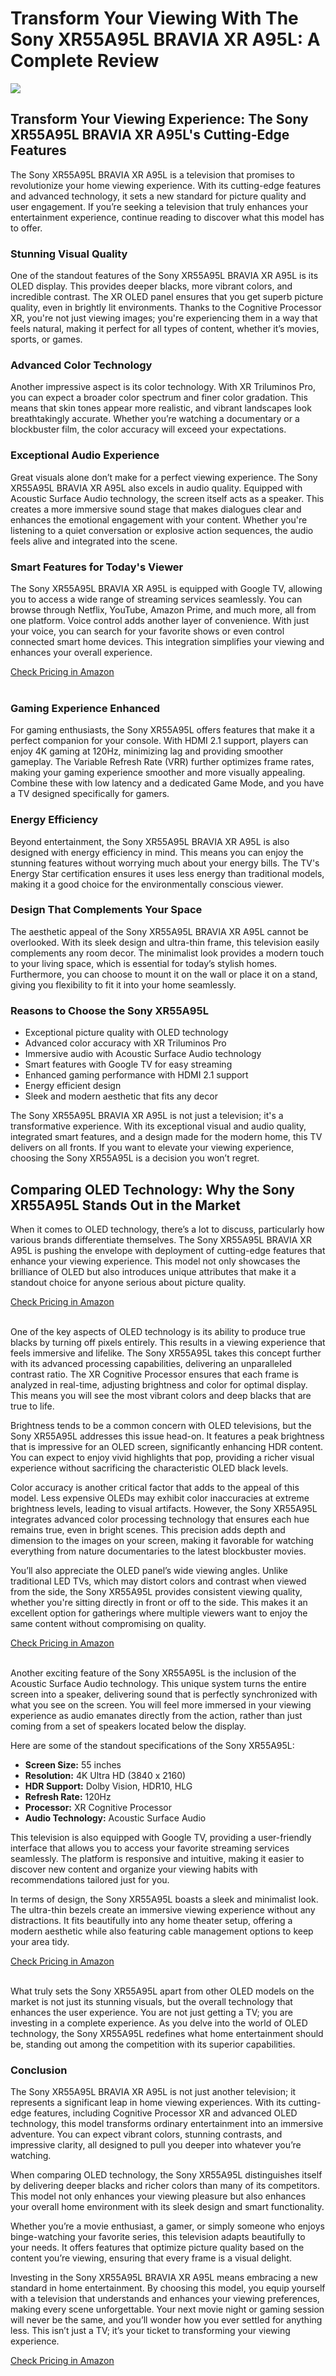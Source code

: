 <h1>Transform Your Viewing With The Sony XR55A95L BRAVIA XR A95L: A Complete Review</h1>
<p><img src="https://articleaigenerator.com/generated_image/Transform-Your-Viewing-with-the-Sony-XR55A95L-BRAVIA-XR-A95L-A-Complete-Review-1741682624.png"></p>
<h2>Transform Your Viewing Experience: The Sony XR55A95L BRAVIA XR A95L's Cutting-Edge Features</h2><p>The Sony XR55A95L BRAVIA XR A95L is a television that promises to revolutionize your home viewing experience. With its cutting-edge features and advanced technology, it sets a new standard for picture quality and user engagement. If you’re seeking a television that truly enhances your entertainment experience, continue reading to discover what this model has to offer.</p>
<h3>Stunning Visual Quality</h3>
<p>One of the standout features of the Sony XR55A95L BRAVIA XR A95L is its OLED display. This provides deeper blacks, more vibrant colors, and incredible contrast. The XR OLED panel ensures that you get superb picture quality, even in brightly lit environments. Thanks to the Cognitive Processor XR, you're not just viewing images; you're experiencing them in a way that feels natural, making it perfect for all types of content, whether it’s movies, sports, or games.</p>
<h3>Advanced Color Technology</h3>
<p>Another impressive aspect is its color technology. With XR Triluminos Pro, you can expect a broader color spectrum and finer color gradation. This means that skin tones appear more realistic, and vibrant landscapes look breathtakingly accurate. Whether you’re watching a documentary or a blockbuster film, the color accuracy will exceed your expectations.</p>
<h3>Exceptional Audio Experience</h3>
<p>Great visuals alone don’t make for a perfect viewing experience. The Sony XR55A95L BRAVIA XR A95L also excels in audio quality. Equipped with Acoustic Surface Audio technology, the screen itself acts as a speaker. This creates a more immersive sound stage that makes dialogues clear and enhances the emotional engagement with your content. Whether you're listening to a quiet conversation or explosive action sequences, the audio feels alive and integrated into the scene.</p>
<h3>Smart Features for Today's Viewer</h3>
<p>The Sony XR55A95L BRAVIA XR A95L is equipped with Google TV, allowing you to access a wide range of streaming services seamlessly. You can browse through Netflix, YouTube, Amazon Prime, and much more, all from one platform. Voice control adds another layer of convenience. With just your voice, you can search for your favorite shows or even control connected smart home devices. This integration simplifies your viewing and enhances your overall experience.</p>
<a href="https://amzn.to/43zog3q">Check Pricing in Amazon</a><br><br><h3>Gaming Experience Enhanced</h3>
<p>For gaming enthusiasts, the Sony XR55A95L offers features that make it a perfect companion for your console. With HDMI 2.1 support, players can enjoy 4K gaming at 120Hz, minimizing lag and providing smoother gameplay. The Variable Refresh Rate (VRR) further optimizes frame rates, making your gaming experience smoother and more visually appealing. Combine these with low latency and a dedicated Game Mode, and you have a TV designed specifically for gamers.</p>
<h3>Energy Efficiency</h3>
<p>Beyond entertainment, the Sony XR55A95L BRAVIA XR A95L is also designed with energy efficiency in mind. This means you can enjoy the stunning features without worrying much about your energy bills. The TV's Energy Star certification ensures it uses less energy than traditional models, making it a good choice for the environmentally conscious viewer.</p>
<h3>Design That Complements Your Space</h3>
<p>The aesthetic appeal of the Sony XR55A95L BRAVIA XR A95L cannot be overlooked. With its sleek design and ultra-thin frame, this television easily complements any room decor. The minimalist look provides a modern touch to your living space, which is essential for today’s stylish homes. Furthermore, you can choose to mount it on the wall or place it on a stand, giving you flexibility to fit it into your home seamlessly.</p>
<h3>Reasons to Choose the Sony XR55A95L</h3>
<ul>
    <li>Exceptional picture quality with OLED technology</li>
    <li>Advanced color accuracy with XR Triluminos Pro</li>
    <li>Immersive audio with Acoustic Surface Audio technology</li>
    <li>Smart features with Google TV for easy streaming</li>
    <li>Enhanced gaming performance with HDMI 2.1 support</li>
    <li>Energy efficient design</li>
    <li>Sleek and modern aesthetic that fits any decor</li>
</ul>
<p>The Sony XR55A95L BRAVIA XR A95L is not just a television; it's a transformative experience. With its exceptional visual and audio quality, integrated smart features, and a design made for the modern home, this TV delivers on all fronts. If you want to elevate your viewing experience, choosing the Sony XR55A95L is a decision you won’t regret.</p><h2>Comparing OLED Technology: Why the Sony XR55A95L Stands Out in the Market</h2><p>When it comes to OLED technology, there’s a lot to discuss, particularly how various brands differentiate themselves. The Sony XR55A95L BRAVIA XR A95L is pushing the envelope with deployment of cutting-edge features that enhance your viewing experience. This model not only showcases the brilliance of OLED but also introduces unique attributes that make it a standout choice for anyone serious about picture quality.</p>
<a href="https://amzn.to/43zog3q">Check Pricing in Amazon</a><br><br><p>One of the key aspects of OLED technology is its ability to produce true blacks by turning off pixels entirely. This results in a viewing experience that feels immersive and lifelike. The Sony XR55A95L takes this concept further with its advanced processing capabilities, delivering an unparalleled contrast ratio. The XR Cognitive Processor ensures that each frame is analyzed in real-time, adjusting brightness and color for optimal display. This means you will see the most vibrant colors and deep blacks that are true to life.</p>
<p>Brightness tends to be a common concern with OLED televisions, but the Sony XR55A95L addresses this issue head-on. It features a peak brightness that is impressive for an OLED screen, significantly enhancing HDR content. You can expect to enjoy vivid highlights that pop, providing a richer visual experience without sacrificing the characteristic OLED black levels.</p>
<p>Color accuracy is another critical factor that adds to the appeal of this model. Less expensive OLEDs may exhibit color inaccuracies at extreme brightness levels, leading to visual artifacts. However, the Sony XR55A95L integrates advanced color processing technology that ensures each hue remains true, even in bright scenes. This precision adds depth and dimension to the images on your screen, making it favorable for watching everything from nature documentaries to the latest blockbuster movies.</p>
<p>You’ll also appreciate the OLED panel’s wide viewing angles. Unlike traditional LED TVs, which may distort colors and contrast when viewed from the side, the Sony XR55A95L provides consistent viewing quality, whether you're sitting directly in front or off to the side. This makes it an excellent option for gatherings where multiple viewers want to enjoy the same content without compromising on quality.</p>
<a href="https://amzn.to/43zog3q">Check Pricing in Amazon</a><br><br><p>Another exciting feature of the Sony XR55A95L is the inclusion of the Acoustic Surface Audio technology. This unique system turns the entire screen into a speaker, delivering sound that is perfectly synchronized with what you see on the screen. You will feel more immersed in your viewing experience as audio emanates directly from the action, rather than just coming from a set of speakers located below the display.</p>
<p>Here are some of the standout specifications of the Sony XR55A95L:</p>
<ul>
    <li><strong>Screen Size:</strong> 55 inches</li>
    <li><strong>Resolution:</strong> 4K Ultra HD (3840 x 2160)</li>
    <li><strong>HDR Support:</strong> Dolby Vision, HDR10, HLG</li>
    <li><strong>Refresh Rate:</strong> 120Hz</li>
    <li><strong>Processor:</strong> XR Cognitive Processor</li>
    <li><strong>Audio Technology:</strong> Acoustic Surface Audio</li>
</ul>
<p>This television is also equipped with Google TV, providing a user-friendly interface that allows you to access your favorite streaming services seamlessly. The platform is responsive and intuitive, making it easier to discover new content and organize your viewing habits with recommendations tailored just for you.</p>
<p>In terms of design, the Sony XR55A95L boasts a sleek and minimalist look. The ultra-thin bezels create an immersive viewing experience without any distractions. It fits beautifully into any home theater setup, offering a modern aesthetic while also featuring cable management options to keep your area tidy.</p>
<a href="https://amzn.to/43zog3q">Check Pricing in Amazon</a><br><br><p>What truly sets the Sony XR55A95L apart from other OLED models on the market is not just its stunning visuals, but the overall technology that enhances the user experience. You are not just getting a TV; you are investing in a complete experience. As you delve into the world of OLED technology, the Sony XR55A95L redefines what home entertainment should be, standing out among the competition with its superior capabilities.</p><h3>Conclusion</h3><p>The Sony XR55A95L BRAVIA XR A95L is not just another television; it represents a significant leap in home viewing experiences. With its cutting-edge features, including Cognitive Processor XR and advanced OLED technology, this model transforms ordinary entertainment into an immersive adventure. You can expect vibrant colors, stunning contrasts, and impressive clarity, all designed to pull you deeper into whatever you’re watching. </p>
<p>When comparing OLED technology, the Sony XR55A95L distinguishes itself by delivering deeper blacks and richer colors than many of its competitors. This model not only enhances your viewing pleasure but also enhances your overall home environment with its sleek design and smart functionality. </p>
<p>Whether you’re a movie enthusiast, a gamer, or simply someone who enjoys binge-watching your favorite series, this television adapts beautifully to your needs. It offers features that optimize picture quality based on the content you’re viewing, ensuring that every frame is a visual delight. </p>
<p>Investing in the Sony XR55A95L BRAVIA XR A95L means embracing a new standard in home entertainment. By choosing this model, you equip yourself with a television that understands and enhances your viewing preferences, making every scene unforgettable. Your next movie night or gaming session will never be the same, and you’ll wonder how you ever settled for anything less. This isn’t just a TV; it’s your ticket to transforming your viewing experience.</p>
<a href="https://amzn.to/43zog3q">Check Pricing in Amazon</a><br><br>